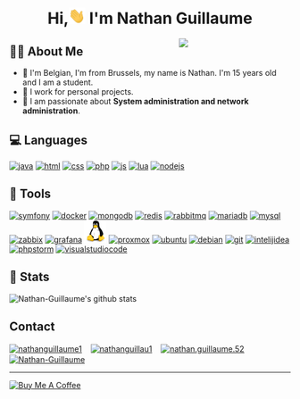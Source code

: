 <h1 align="center">Hi,<img src="https://raw.githubusercontent.com/ABSphreak/ABSphreak/master/gifs/Hi.gif" width="30px" /> I'm Nathan Guillaume</h1>
<img align='right' src="https://github.com/Nathan-Guillaume/Nathan-Symfony/blob/main/public/assets/img/me.png?raw=true" width="200">

## 🤷‍♂️ About Me

- 🔎 I'm Belgian, I'm from Brussels, my name is Nathan. I'm 15 years old and I am a student.
- 🔭 I work for personal projects.
- 💖 I am passionate about **System administration and network administration**.

## 💻 Languages

<p align="left">
  <a href="https://www.java.com/" target="_blank"> <img src="https://cdn.worldvectorlogo.com/logos/jee-3.svg" alt="java" width="40" height="40"/></a> 
  <a href="" target="_blank"> <img src="https://cdn.worldvectorlogo.com/logos/html5.svg" alt="html" width="40" height="40"/></a> 
  <a href="" target="_blank"> <img src="https://upload.wikimedia.org/wikipedia/commons/d/d5/CSS3_logo_and_wordmark.svg" alt="css" width="40" height="40"/></a> 
  <a href="" target="https://www.php.net/"> <img src="https://cdn.worldvectorlogo.com/logos/php-1.svg" alt="php" width="40" height="40"/></a> 
  <a href="https://www.javascript.com/" target="_blank"> <img src="https://cdn.worldvectorlogo.com/logos/logo-javascript.svg" alt="js" width="40" height="40"/></a> 
  <a href="https://lua.org/" target="_blank"> <img src="https://cdn.worldvectorlogo.com/logos/lua-5.svg" alt="lua" width="40" height="40"/></a>
  <a href="https://nodejs.org/" target="_blank"> <img src="https://cdn.worldvectorlogo.com/logos/nodejs-icon.svg" alt="nodejs" width="40" height="40"/></a>
</p>

## :wrench: Tools

<p align="left">
  <a href="" target="https://symfony.com/"> <img src="https://cdn.worldvectorlogo.com/logos/symfony.svg" alt="symfony" width="40" height="40"/></a> 
  <a href="https://www.docker.com/" target="_blank"> <img src="https://cdn.worldvectorlogo.com/logos/docker.svg" alt="docker" width="40" height="40"/></a> 
  <a href="https://www.mongodb.com/" target="_blank"> <img src="https://cdn.worldvectorlogo.com/logos/mongodb-icon-1.svg" alt="mongodb" width="40" height="40"/></a> 
  <a href="https://redis.io/" target="_blank"> <img src="https://cdn.worldvectorlogo.com/logos/redis.svg" alt="redis" width="40" height="40"/></a> 
  <a href="https://www.rabbitmq.com/" target="_blank"> <img src="https://cdn.worldvectorlogo.com/logos/rabbitmq.svg" alt="rabbitmq" width="40" height="40"/></a> 
  <a href="https://mariadb.org/" target="_blank"> <img src="https://cdn.worldvectorlogo.com/logos/mariadb.svg" alt="mariadb" width="40" height="40"/></a> 
  <a href="https://www.mysql.com/" target="_blank"> <img src="https://cdn.worldvectorlogo.com/logos/mysql-6.svg" alt="mysql" width="40" height="40"/></a> 
  <a href="https://www.zabbix.com/" target="_blank"> <img src="https://cdn.worldvectorlogo.com/logos/zabbix-1.svg" alt="zabbix" width="40" height="40"/></a> 
  <a href="https://grafana.com/" target="_blank"> <img src="https://cdn.worldvectorlogo.com/logos/grafana.svg" alt="grafana" width="40" height="40"/></a> 
  <a href="https://www.linux.org/" target="_blank"> <img src="https://raw.githubusercontent.com/devicons/devicon/master/icons/linux/linux-original.svg" alt="linux" width="40" height="40"/></a> 
  <a href="https://www.proxmox.com/" target="_blank"> <img src="https://i0.wp.com/homputersecurity.com/wp-content/uploads/2020/06/proxmox-2.png?ssl=1" alt="proxmox" width="40" height="40"/></a> 
  <a href="https://ubuntu.com/" target="_blank"> <img src="https://cdn.worldvectorlogo.com/logos/ubuntu-4.svg" alt="ubuntu" width="40" height="40"/></a> 
  <a href="https://www.debian.org/" target="_blank"> <img src="https://cdn.worldvectorlogo.com/logos/debian-2.svg" alt="debian" width="40" height="40"/></a> 
  <a href="https://git-scm.com/" target="_blank"> <img src="https://cdn.worldvectorlogo.com/logos/git-icon.svg" alt="git" width="40" height="40"/></a> 
  <a href="https://www.jetbrains.com/" target="_blank"> <img src="https://cdn.worldvectorlogo.com/logos/intellij-idea-1.svg" alt="intelijidea" width="40" height="40"/></a> 
  <a href="https://www.jetbrains.com/" target="_blank"> <img src="https://cdn.worldvectorlogo.com/logos/phpstorm-1.svg" alt="phpstorm" width="40" height="40"/></a> 
  <a href="https://code.visualstudio.com/" target="_blank"> <img src="https://cdn.worldvectorlogo.com/logos/visual-studio-code-1.svg" alt="visualstudiocode" width="40" height="40"/></a> 
</p>

## 📢 Stats

![Nathan-Guillaume's github stats](https://github-readme-stats.vercel.app/api?username=Nathan-Guillaume&theme=graywhite&show_icons=true)

## Contact
<p align="left">
  <a href="https://www.instagram.com/nathanguillaume1/" target="blank"><img align="center" src="https://cdn.jsdelivr.net/npm/simple-icons@3.0.1/icons/instagram.svg" alt="nathanguillaume1" height="40" width="40" /></a> &nbsp;&nbsp;
  <a href="https://twitter.com/nathanguillau1" target="blank"><img align="center" src="https://cdn.jsdelivr.net/npm/simple-icons@3.0.1/icons/twitter.svg" alt="nathanguillau1" height="40" width="40" /></a> &nbsp;&nbsp;
  <a href="https://www.facebook.com/nathan.guillaume.52" target="blank"><img align="center" src="https://cdn.jsdelivr.net/npm/simple-icons@3.0.1/icons/facebook.svg" alt="nathan.guillaume.52" height="40" width="40" /></a> &nbsp;&nbsp;
  <a href="https://www.youtube.com/c/Nathan-Guillaume" target="blank"><img align="center" src="https://cdn.jsdelivr.net/npm/simple-icons@v3/icons/youtube.svg" alt="Nathan-Guillaume" height="40" width="40" /></a> &nbsp;&nbsp;
</p>

---

<p align="left">
  <a href="https://www.buymeacoffee.com/NathanGuillaume" target="_blank"><img src="https://cdn.buymeacoffee.com/buttons/default-orange.png" alt="Buy Me A Coffee" height="23" width="100" style="border-radius:2px" />
</p>
